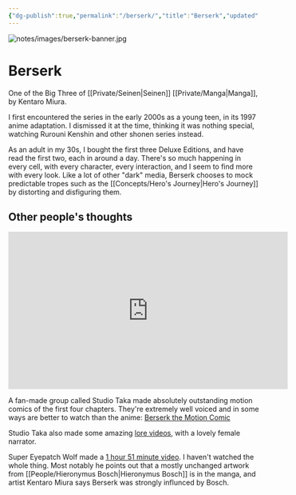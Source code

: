 ```yaml
---
{"dg-publish":true,"permalink":"/berserk/","title":"Berserk","updated":"2023-09-02T03:06:17.203-07:00"}
---
```


![notes/images/berserk-banner.jpg](/img/user/Vaults/quartz/content/notes/images/berserk-banner.jpg)

# Berserk

One of the Big Three of  [[Private/Seinen\|Seinen]] [[Private/Manga\|Manga]], by Kentaro Miura.

I first encountered the series in the early 2000s as a young teen, in its 1997 anime adaptation. I dismissed it at the time, thinking it was nothing special, watching Rurouni Kenshin and other shonen series instead. 

As an adult in my 30s, I bought the first three Deluxe Editions, and have read the first two, each in around a day. There's so much happening in every cell, with every character, every interaction, and I seem to find more with every look. Like a lot of other "dark" media, Berserk chooses to mock predictable tropes such as the [[Concepts/Hero's Journey\|Hero's Journey]] by distorting and disfiguring them. 

## Other people's thoughts

<iframe width="560" height="315" src="https://www.youtube.com/embed/I5lLQza7Mew?clip=Ugkx8W23pcST9yzjgnBNJ6veC5PLt2zNzM57&amp;clipt=EKTNAxipyAQ" title="YouTube video player" frameborder="0" allow="accelerometer; autoplay; clipboard-write; encrypted-media; gyroscope; picture-in-picture" allowfullscreen></iframe>

A fan-made group called Studio Taka made absolutely outstanding motion comics of the first four chapters. They're extremely well voiced and in some ways are better to watch than the anime: [Berserk the Motion Comic](https://youtu.be/I5lLQza7Mew)

Studio Taka also made some amazing [lore videos](https://www.youtube.com/watch?v=Bwyc11QghLo), with a lovely female narrator.

Super Eyepatch Wolf made a [1 hour 51 minute video](https://www.youtube.com/watch?v=UBrUVqZ_pO8). I haven't watched the whole thing. Most notably he points out that a mostly unchanged artwork from [[People/Hieronymus Bosch\|Hieronymus Bosch]] is in the manga, and artist Kentaro Miura says Berserk was strongly influnced by Bosch.